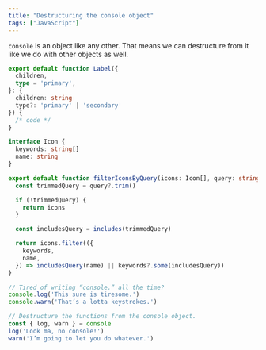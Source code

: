 ```yaml
---
title: "Destructuring the console object"
tags: ["JavaScript"]
---
```

`console` is an object like any other. That means we can destructure from it like we do with other objects as well.

```ts
export default function Label({
  children,
  type = 'primary',
}: {
  children: string
  type?: 'primary' | 'secondary'
}) {
  /* code */
}
```

```ts
interface Icon {
  keywords: string[]
  name: string
}

export default function filterIconsByQuery(icons: Icon[], query: string) {
  const trimmedQuery = query?.trim()

  if (!trimmedQuery) {
    return icons
  }

  const includesQuery = includes(trimmedQuery)

  return icons.filter(({
    keywords,
    name,
  }) => includesQuery(name) || keywords?.some(includesQuery))
}
```

```js
// Tired of writing “console.” all the time?
console.log('This sure is tiresome.')
console.warn('That’s a lotta keystrokes.')

// Destructure the functions from the console object.
const { log, warn } = console
log('Look ma, no console!')
warn('I’m going to let you do whatever.')
```

